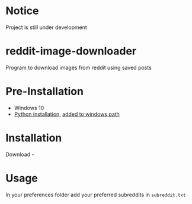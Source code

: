 # Notice
Project is still under development

# reddit-image-downloader
Program to download images from reddit using saved posts 

# Pre-Installation
* Windows 10 
* [Python installation](https://www.tutorialspoint.com/how-to-install-python-in-windows), [added to windows path]([https://datatofish.com/add-python-to-windows-path/])


# Installation
Download - 

# Usage

In your preferences folder add your preferred subreddits in ```subreddit.txt```
